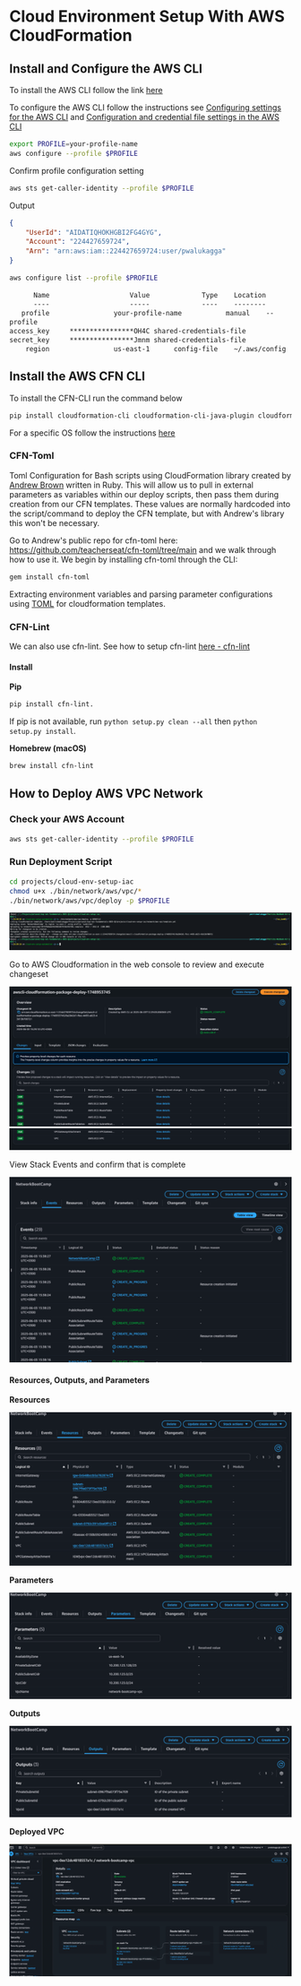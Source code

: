 # Cloud Environment Setup With AWS CloudFormation

## Install and Configure the AWS CLI 

To install the AWS CLI follow the link [here](https://docs.aws.amazon.com/cli/latest/userguide/getting-started-install.html)

To configure the AWS CLI follow the instructions see [Configuring settings for the AWS CLI](https://docs.aws.amazon.com/cli/latest/userguide/cli-chap-configure.html) and [Configuration and credential file settings in the AWS CLI](https://docs.aws.amazon.com/cli/latest/userguide/cli-configure-files.html)

```sh
export PROFILE=your-profile-name
aws configure --profile $PROFILE
```

Confirm profile configuration setting

```sh
aws sts get-caller-identity --profile $PROFILE
```

Output

```json
{
    "UserId": "AIDATIQHOKHGBI2FG4GYG",
    "Account": "224427659724",
    "Arn": "arn:aws:iam::224427659724:user/pwalukagga"
}
```

```sh
aws configure list --profile $PROFILE
```

```                                                    
      Name                    Value             Type    Location
      ----                    -----             ----    --------
   profile                your-profile-name           manual    --profile
access_key     ****************OH4C shared-credentials-file
secret_key     ****************Jmnm shared-credentials-file
    region                us-east-1      config-file    ~/.aws/config
```

## Install the AWS CFN CLI
To install the CFN-CLI run the command below

```sh
pip install cloudformation-cli cloudformation-cli-java-plugin cloudformation-cli-go-plugin cloudformation-cli-python-plugin cloudformation-cli-typescript-plugin
```

For a specific OS follow the instructions [here](https://docs.aws.amazon.com/cloudformation-cli/latest/userguide/what-is-cloudformation-cli.html)

### CFN-Toml
Toml Configuration for Bash scripts using CloudFormation library created by [Andrew Brown](https://github.com/omenking) written in Ruby. This will allow us to pull in external parameters as variables within our deploy scripts, then pass them during creation from our CFN templates. These values are normally hardcoded into the script/command to deploy the CFN template, but with Andrew's library this won't be necessary.

Go to Andrew's public repo for cfn-toml here: https://github.com/teacherseat/cfn-toml/tree/main and we walk through how to use it. We begin by installing cfn-toml through the CLI:

```sh
gem install cfn-toml
```

Extracting environment variables and parsing parameter configurations using [TOML](https://www.w3schools.io/file/toml-introduction/) for cloudformation templates.

### CFN-Lint

We can also use cfn-lint. See how to setup cfn-lint [here - cfn-lint](https://github.com/aws-cloudformation/cfn-lint)

#### Install

**Pip**

```sh
pip install cfn-lint. 
```

If pip is not available, run `python setup.py clean --all` then `python setup.py install`.

**Homebrew (macOS)**

```sh
brew install cfn-lint
```

## How to Deploy AWS VPC Network

### Check your AWS Account

```sh
aws sts get-caller-identity --profile $PROFILE
```

### Run Deployment Script

```sh
cd projects/cloud-env-setup-iac
chmod u+x ./bin/network/aws/vpc/*
./bin/network/aws/vpc/deploy -p $PROFILE
```

![Deploy Template](./screenshots/deploy-aws-vpc-template.png)

Go to AWS Cloudformation in the web console to review and execute changeset

![Review Changeset](./screenshots/deploy-changeset-1.png)
![Review Changeset](./screenshots/deploy-changeset-2.png)

View Stack Events and confirm that is complete

![Events](./screenshots/vpc-network-stack-events.png)

#### Resources, Outputs, and Parameters

**Resources**

![Resources](./screenshots/deployed-vpc-resources.png)

**Parameters**

![Parameters](./screenshots/deployed-vpc-template-parameters.png)

**Outputs**

![Outputs](./screenshots/deployed-vpc-outputs.png)

**Deployed VPC**

![VPC](./screenshots/deployed-vpc.png)
